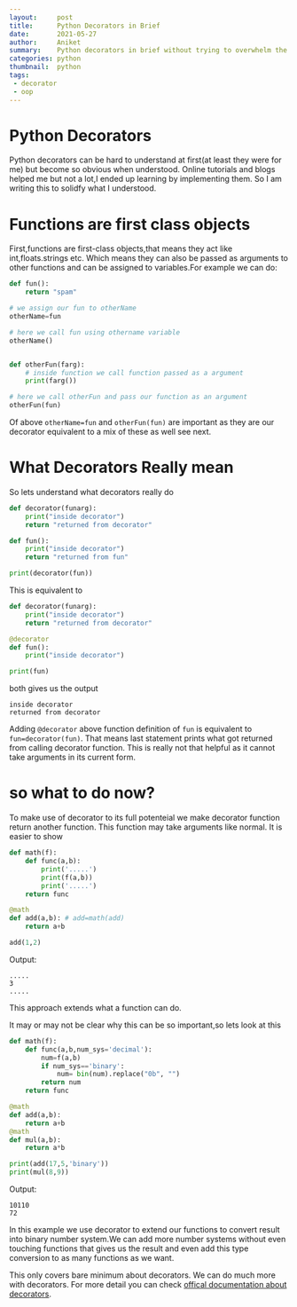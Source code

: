 ```yaml
---
layout:     post
title:      Python Decorators in Brief
date:       2021-05-27
author:     Aniket
summary:    Python decorators in brief without trying to overwhelm the user with information.
categories: python
thumbnail:  python
tags:
 - decorator
 - oop
---
```

# Python Decorators
Python decorators can be hard to understand at first(at least they were for me) but become so obvious when understood. Online tutorials and blogs helped me but not a lot,I ended up learning by implementing them. So I am writing this to solidfy what I understood.
# Functions are first class objects
First,functions are first-class objects,that means they act like int,floats.strings etc. Which means they can also be passed as arguments to other functions and can be assigned to variables.For example we can do:
```python
def fun():
	return "spam"

# we assign our fun to otherName
otherName=fun

# here we call fun using othername variable
otherName()


def otherFun(farg):
    # inside function we call function passed as a argument
	print(farg())

# here we call otherFun and pass our function as an argument
otherFun(fun) 
```
Of above `otherName=fun` and `otherFun(fun)` are important as they are our decorator equivalent to a mix of these as well see next.

# What Decorators Really mean

So lets understand what decorators really do
```python
def decorator(funarg):
    print("inside decorator")
    return "returned from decorator"

def fun():
    print("inside decorator")
 	return "returned from fun"

print(decorator(fun))
```
This is equivalent to
```python
def decorator(funarg):
	print("inside decorator")
	return "returned from decorator"

@decorator
def fun():
    print("inside decorator")

print(fun)
```
both gives us the output 
```
inside decorator
returned from decorator
```
Adding `@decorator` above function definition of `fun` is equivalent to `fun=decorator(fun)`.
That means last statement prints what got returned from calling decorator function. This is really not that helpful as it cannot take arguments in its current form.
# so what to do now?
To make use of decorator to its full potenteial we make decorator function return another function. This function may take arguments like normal.
It is easier to show
```python
def math(f):
    def func(a,b):
        print('.....')
        print(f(a,b))
        print('.....')
    return func

@math
def add(a,b): # add=math(add)
    return a+b

add(1,2)
```
Output:
```
.....
3
.....
```
This approach extends what a function can do.

It may or may not be clear why this can be so important,so lets look at this
```python
def math(f):
    def func(a,b,num_sys='decimal'):
        num=f(a,b)
        if num_sys=='binary':
            num= bin(num).replace("0b", "")
        return num
    return func

@math
def add(a,b):
    return a+b
@math
def mul(a,b):
    return a*b

print(add(17,5,'binary'))
print(mul(8,9))
```
Output:
```
10110
72
```
In this example we use decorator to extend our functions to convert result into binary number system.We can add more number systems without even touching functions that gives us the result and even add this type conversion to as many functions as we want.

This only covers bare minimum about decorators. We can do much more with decorators. For more detail you can check [offical documentation about decorators](https://www.python.org/dev/peps/pep-0318/).